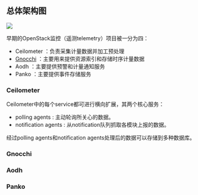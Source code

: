 ## 总体架构图
![](https://docs.openstack.org/developer/ceilometer/_images/ceilo-arch.png)

早期的OpenStack监控（遥测telemetry）项目被一分为四：

* Ceilometer ：负责采集计量数据并加工预处理
* [Gnocchi](https://github.com/markfengyunzhou/ceilometer/blob/master/%E7%B3%BB%E7%BB%9F%E6%9E%B6%E6%9E%84.md#gnocchi) ：主要用来提供资源索引和存储时序计量数据
* Aodh ：主要提供预警和计量通知服务
* Panko ：主要提供事件存储服务

### Ceilometer

Ceilometer中的每个service都可进行横向扩展，其两个核心服务：

* polling agents : 主动轮询所关心的数据。
* notification agents : 从notification队列抓取各模块上报的数据。

经过polling agents和notification agents处理后的数据可以存储到多种数据库。 

### Gnocchi


### Aodh


### Panko

